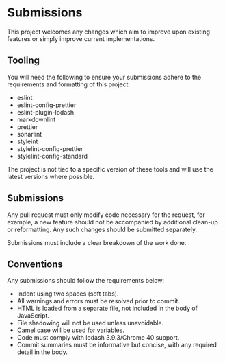 # Submissions

This project welcomes any changes which aim to improve upon existing features or simply improve current implementations.

## Tooling

You will need the following to ensure your submissions adhere to the requirements and formatting of this project:

- eslint
- eslint-config-prettier
- eslint-plugin-lodash
- markdownlint
- prettier
- sonarlint
- styleint
- stylelint-config-prettier
- stylelint-config-standard

The project is not tied to a specific version of these tools and will use the latest versions where possible.

## Submissions

Any pull request must only modify code necessary for the request, for example, a new feature should not be accompanied by additional clean-up or reformatting. Any such changes should be submitted separately.

Submissions must include a clear breakdown of the work done.

## Conventions

Any submissions should follow the requirements below:

- Indent using two spaces (soft tabs).
- All warnings and errors must be resolved prior to commit.
- HTML is loaded from a separate file, not included in the body of JavaScript.
- File shadowing will not be used unless unavoidable.
- Camel case will be used for variables.
- Code must comply with lodash 3.9.3/Chrome 40 support.
- Commit summaries must be informative but concise, with any required detail in the body.
